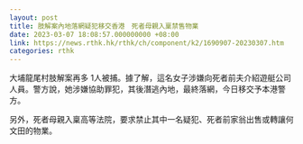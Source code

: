 ```yaml
---
layout: post
title: 肢解案內地落網疑犯移交香港　死者母親入稟禁售物業
date: 2023-03-07 18:08:57.000000000 +08:00
link: https://news.rthk.hk/rthk/ch/component/k2/1690907-20230307.htm
categories: rthk
---
```


大埔龍尾村肢解案再多 1人被捕。據了解，這名女子涉嫌向死者前夫介紹遊艇公司人員。警方說，她涉嫌協助罪犯，其後潛逃內地，最終落網，今日移交予本港警方。

另外，死者母親入稟高等法院，要求禁止其中一名疑犯、死者前家翁出售或轉讓何文田的物業。
